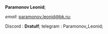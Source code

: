 
**Paramonov Leonid**;

_email_: [paramonov.leonid@bk.ru](https://mail.ru/paramonov.leonid@bk.ru);

Discord : **Dratulf**;
telegram : Paramonov_Leonid;

